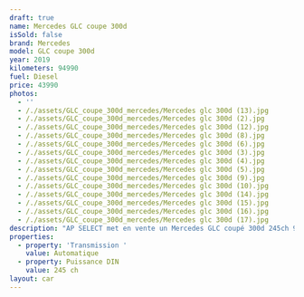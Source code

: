 ```yaml
---
draft: true
name: Mercedes GLC coupe 300d
isSold: false
brand: Mercedes
model: GLC coupe 300d
year: 2019
kilometers: 94990
fuel: Diesel
price: 43990
photos:
  - ''
  - /./assets/GLC_coupe_300d_mercedes/Mercedes glc 300d (13).jpg
  - /./assets/GLC_coupe_300d_mercedes/Mercedes glc 300d (2).jpg
  - /./assets/GLC_coupe_300d_mercedes/Mercedes glc 300d (12).jpg
  - /./assets/GLC_coupe_300d_mercedes/Mercedes glc 300d (8).jpg
  - /./assets/GLC_coupe_300d_mercedes/Mercedes glc 300d (6).jpg
  - /./assets/GLC_coupe_300d_mercedes/Mercedes glc 300d (3).jpg
  - /./assets/GLC_coupe_300d_mercedes/Mercedes glc 300d (4).jpg
  - /./assets/GLC_coupe_300d_mercedes/Mercedes glc 300d (5).jpg
  - /./assets/GLC_coupe_300d_mercedes/Mercedes glc 300d (9).jpg
  - /./assets/GLC_coupe_300d_mercedes/Mercedes glc 300d (10).jpg
  - /./assets/GLC_coupe_300d_mercedes/Mercedes glc 300d (14).jpg
  - /./assets/GLC_coupe_300d_mercedes/Mercedes glc 300d (15).jpg
  - /./assets/GLC_coupe_300d_mercedes/Mercedes glc 300d (16).jpg
  - /./assets/GLC_coupe_300d_mercedes/Mercedes glc 300d (17).jpg
description: "AP SELECT met en vente un Mercedes GLC coupé 300d 245ch 9G Tronic 4Matic AMG Line du 12/2019 avec 94900km.\n\nCouleur blanc metallic, intérieur cuir / alcantara AMG, intérieur frêne.\n\nVéhicule origine France \U0001F1EB\U0001F1F7\n\nGarantie Mercedes Certified jusqu’au 09/2025\n\nSuivi et historique full Mercedes.\nPneus et freins récents.\n\nÉquipements et options :\n- Boîte 9G Tronic plus\n- Pack AMG Line intérieur / extérieur\n- Toit ouvrant électrique\n- Calandre diamant\n- Pack éclairage intérieur 64 couleurs\n- Jantes 20\" AMG black polies\n- AMG drive select\n- Feux avant full LED Multibeam\n- Intérieur finition frêne\n- Pack Hifi BURMESTER\n- MBUX\n- Ecran tactile 8’\n- Apple car play\n- Système de navigation NAVI +\n- Caméra de recul 360\n- Radar avant / arrière\n- Pack assistant conducteur +\n- Système d'alerte d'angles-morts\n- Intérieur Cuir entendu ARTICO\n- Soft Close Door System Keyless\n- Réglage électrique de la colonne de direction\n- Sièges électrique à mémoire\n- Sièges chauffants\n- Pédaliers sport en inox\n- Régulateur de vitesse adaptatif\n- Affichage multifonctions plus\n- Climatisation\n- Éclairage et essuie-glaces automatique\n- Rétroviseurs électriques et chauffants\n- Rétroviseurs int / ext Electrochrome\n- Éclairage d’ambiance\n- Marche pied aluminium rétro éclairé\n- Ouverture / fermeture Coffre électrique\n- Attelage électrique\n\nDisponible et visible sur RDV pour acheteur sérieux.\n\nPossibilité d'une garantie 3, 6 ou 12 mois en supplément.\n\nRéalisation des démarches d'immatriculation.\n\nAP SELECT c'est des solutions de courtage et conciergerie sur mesure pour profiter librement de sa passion et de son patrimoine.\n\nPrenez le volant, AP SELECT s'occupe du reste."
properties:
  - property: 'Transmission '
    value: Automatique
  - property: Puissance DIN
    value: 245 ch
layout: car
---
```



